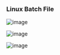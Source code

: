 ### Linux Batch File 
![image](https://github.com/securewithsam/Security/assets/85324643/57ea4a2a-0c91-4fd6-869e-a203dcea7c48)

![image](https://github.com/securewithsam/Security/assets/85324643/34e1f288-60d6-441b-bd2d-a44193b255e9)

![image](https://github.com/securewithsam/Security/assets/85324643/25796348-835e-4e31-871c-63fd7e2107ba)



